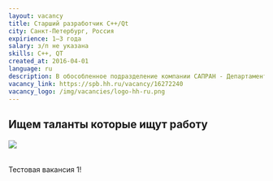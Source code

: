 ```yaml
---
layout: vacancy
title: Старший разработчик С++/Qt
city: Санкт-Петербург, Россия
expirience: 1–3 года
salary: з/п не указана
skills: C++, QT
created_at: 2016-04-01
language: ru
description: В обособленное подразделение компании САПРАН - Департамент разработки - требуется старший разработчик C++/Qt для участия в разработке высоконагруженного программно-аппаратного комплекса, имеющего кроссплатформенную клиентскую часть. Мы предлагаем работу в молодом и дружном коллективе профессионалов.
vacancy_link: https://spb.hh.ru/vacancy/16272240
vacancy_logo: /img/vacancies/logo-hh-ru.png
---
```


##  Ищем таланты которые ищут работу

######  ![](/img/vacancies/employe.jpg)

Тестовая вакансия 1!
